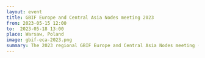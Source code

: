 ```yaml
---
layout: event
title: GBIF Europe and Central Asia Nodes meeting 2023
from: 2023-05-15 12:00
to:  2023-05-18 13:00
place: Warsaw, Poland
image: gbif-eca-2023.png
summary: The 2023 regional GBIF Europe and Central Asia Nodes meeting (ECA2023) in Warsaw, 15-18 May 2023.
---
```

